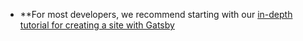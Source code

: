 - **For most developers, we recommend starting with our [in-depth tutorial for creating a site with Gatsby](https://www.gatsbyjs.com/tutorial/)
